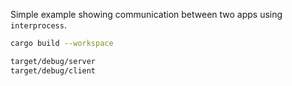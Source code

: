 Simple example showing communication between two apps using `interprocess`.

```bash
cargo build --workspace

target/debug/server
target/debug/client
```
